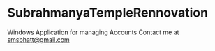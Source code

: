 # SubrahmanyaTempleRennovation
Windows Application for managing Accounts
Contact me at smsbhatt@gmail.com
